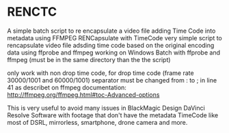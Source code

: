 # RENCTC
A simple batch script to re encapsulate a video file adding Time Code into  metadata using FFMPEG
RENCapsulate with TimeCode
very simple script to rencapsulate video file adsding time code based on the original encoding data using ffprobe and ffmpeg 
working on Windows Batch with ffprobe and ffmpeg (must be in the same directory than the the script)

only work with non drop time code,
for drop time code (frame rate  30000/1001 and 60000/1001) separator must be changed from : to ; in line 41 as describet on ffmpeg documentation: http://ffmpeg.org/ffmpeg.html#toc-Advanced-options

This is very useful to avoid many issues in BlackMagic Design DaVinci Resolve Software with footage that don't have the metadata TimeCode like most of DSRL, mirrorless, smartphone, drone camera and more.
